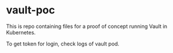 # vault-poc

This is repo containing files for a proof of concept running Vault in Kubernetes.

To get token for login, check logs of vault pod.
